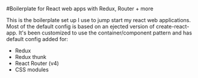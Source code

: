 #Boilerplate for React web apps with Redux, Router + more

This is the boilerplate set up I use to jump start my react web applications. Most of the default config is  based on an ejected version of create-react-app. It's been customized to use the container/component pattern and has default config added for:

* Redux
* Redux thunk
* React Router (v4)
* CSS modules
